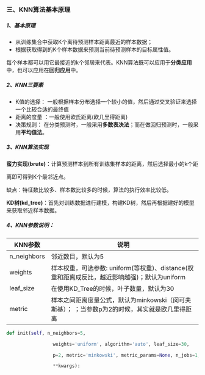### 三、KNN算法基本原理

##### 1、基本原理

- 从训练集合中获取K个离待预测样本距离最近的样本数据；
- 根据获取得到的K个样本数据来预测当前待预测样本的目标属性值。

每个样本都可以用它最接近的k个邻居来代表。KNN算法既可以应用于**分类应用**中，也可以应用在**回归应用**中。

##### 2、KNN三要素

- K值的选择： 一般根据样本分布选择一个较小的值，然后通过交叉验证来选择一个比较合适的最终值
- 距离的度量 ：一般使用欧氏距离(欧几里得距离) 
- 决策规则： 在分类预测时，一般采用**多数表决法**；而在做回归预测时，一般采用**平均值法**。

##### 3、KNN算法实现

**蛮力实现(brute)**：计算预测样本到所有训练集样本的距离，然后选择最小的k个距

离即可得到K个最邻近点。

缺点：特征数比较多、样本数比较多的时候，算法的执行效率比较低。

**KD树(kd_tree)**：首先对训练数据进行建模，构建KD树，然后再根据建好的模型来获取邻近样本数据。

##### 4、KNN参数说明：

| KNN参数     | 说明                                                         |
| ----------- | ------------------------------------------------------------ |
| n_neighbors | 邻近数目，默认为5                                            |
| weights     | 样本权重，可选参数: uniform(等权重)、distance(权重和距离成反比，越近影响越强)；默认为uniform |
| leaf_size   | 在使用KD_Tree的时候，叶子数量，默认为30                      |
| metric      | 样本之间距离度量公式，默认为minkowski（闵可夫斯基）； ；当参数p为2的时候，其实就是欧几里得距离 |

```python
def init(self, n_neighbors=5,

                 weights='uniform', algorithm='auto', leaf_size=30,

                 p=2, metric='minkowski', metric_params=None, n_jobs=1,

                 **kwargs):
```

### 